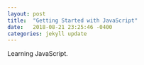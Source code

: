 ```yaml
---
layout: post
title:  "Getting Started with JavaScript"
date:   2018-08-21 23:25:46 -0400
categories: jekyll update
---
```

Learning JavaScript.

